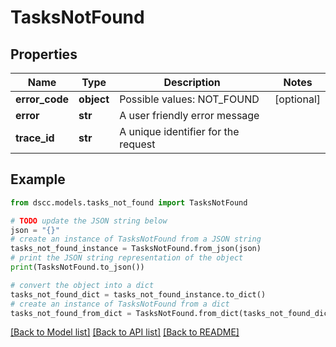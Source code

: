 # TasksNotFound


## Properties

Name | Type | Description | Notes
------------ | ------------- | ------------- | -------------
**error_code** | **object** | Possible values: NOT_FOUND | [optional] 
**error** | **str** | A user friendly error message | 
**trace_id** | **str** | A unique identifier for the request | 

## Example

```python
from dscc.models.tasks_not_found import TasksNotFound

# TODO update the JSON string below
json = "{}"
# create an instance of TasksNotFound from a JSON string
tasks_not_found_instance = TasksNotFound.from_json(json)
# print the JSON string representation of the object
print(TasksNotFound.to_json())

# convert the object into a dict
tasks_not_found_dict = tasks_not_found_instance.to_dict()
# create an instance of TasksNotFound from a dict
tasks_not_found_from_dict = TasksNotFound.from_dict(tasks_not_found_dict)
```
[[Back to Model list]](../README.md#documentation-for-models) [[Back to API list]](../README.md#documentation-for-api-endpoints) [[Back to README]](../README.md)


